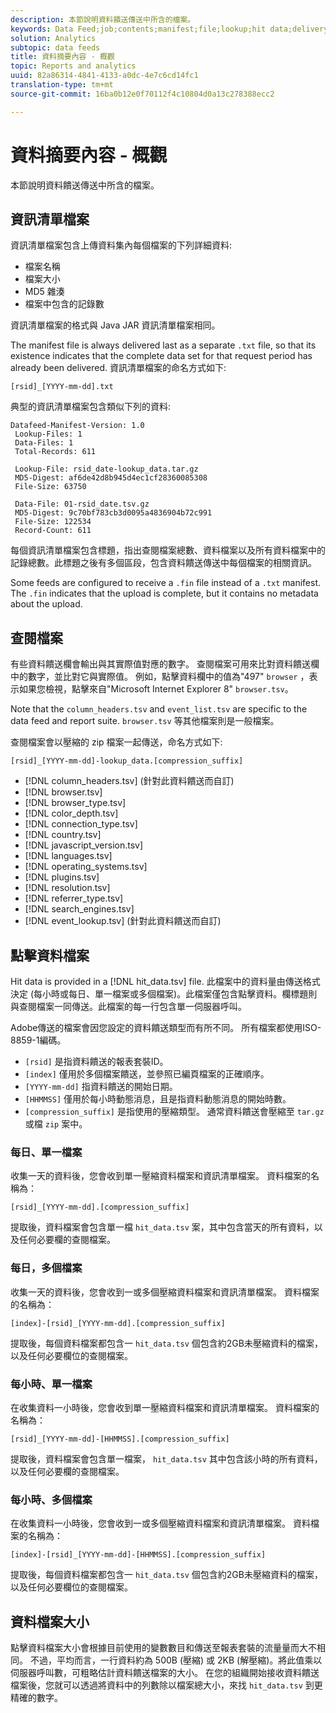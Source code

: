 ```yaml
---
description: 本節說明資料饋送傳送中所含的檔案。
keywords: Data Feed;job;contents;manifest;file;lookup;hit data;delivery contents
solution: Analytics
subtopic: data feeds
title: 資料摘要內容 - 概觀
topic: Reports and analytics
uuid: 82a86314-4841-4133-a0dc-4e7c6cd14fc1
translation-type: tm+mt
source-git-commit: 16ba0b12e0f70112f4c10804d0a13c278388ecc2

---
```



# 資料摘要內容 - 概觀

本節說明資料饋送傳送中所含的檔案。

## 資訊清單檔案

資訊清單檔案包含上傳資料集內每個檔案的下列詳細資料:

* 檔案名稱
* 檔案大小
* MD5 雜湊
* 檔案中包含的記錄數

資訊清單檔案的格式與 Java JAR 資訊清單檔案相同。

The manifest file is always delivered last as a separate `.txt` file, so that its existence indicates that the complete data set for that request period has already been delivered. 資訊清單檔案的命名方式如下:

```text
[rsid]_[YYYY-mm-dd].txt
```

典型的資訊清單檔案包含類似下列的資料:

```text
Datafeed-Manifest-Version: 1.0
 Lookup-Files: 1
 Data-Files: 1
 Total-Records: 611

 Lookup-File: rsid_date-lookup_data.tar.gz
 MD5-Digest: af6de42d8b945d4ec1cf28360085308
 File-Size: 63750

 Data-File: 01-rsid_date.tsv.gz
 MD5-Digest: 9c70bf783cb3d0095a4836904b72c991
 File-Size: 122534
 Record-Count: 611
```

每個資訊清單檔案包含標題，指出查閱檔案總數、資料檔案以及所有資料檔案中的記錄總數。此標題之後有多個區段，包含資料饋送傳送中每個檔案的相關資訊。

Some feeds are configured to receive a `.fin` file instead of a `.txt` manifest. The `.fin` indicates that the upload is complete, but it contains no metadata about the upload.

## 查閱檔案

有些資料饋送欄會輸出與其實際值對應的數字。 查閱檔案可用來比對資料饋送欄中的數字，並比對它與實際值。 例如，點擊資料欄中的值為"497" `browser` ，表示如果您檢視，點擊來自"Microsoft Internet Explorer 8" `browser.tsv`。

Note that the `column_headers.tsv` and `event_list.tsv` are specific to the data feed and report suite. `browser.tsv` 等其他檔案則是一般檔案。

查閱檔案會以壓縮的 zip 檔案一起傳送，命名方式如下:

```text
[rsid]_[YYYY-mm-dd]-lookup_data.[compression_suffix]
```

* [!DNL column_headers.tsv] (針對此資料饋送而自訂)
* [!DNL browser.tsv]
* [!DNL browser_type.tsv]
* [!DNL color_depth.tsv]
* [!DNL connection_type.tsv]
* [!DNL country.tsv]
* [!DNL javascript_version.tsv]
* [!DNL languages.tsv]
* [!DNL operating_systems.tsv]
* [!DNL plugins.tsv]
* [!DNL resolution.tsv]
* [!DNL referrer_type.tsv]
* [!DNL search_engines.tsv]
* [!DNL event_lookup.tsv] (針對此資料饋送而自訂)

## 點擊資料檔案

Hit data is provided in a [!DNL hit_data.tsv] file. 此檔案中的資料量由傳送格式決定 (每小時或每日、單一檔案或多個檔案)。此檔案僅包含點擊資料。欄標題則與查閱檔案一同傳送。此檔案的每一行包含單一伺服器呼叫。

Adobe傳送的檔案會因您設定的資料饋送類型而有所不同。 所有檔案都使用ISO-8859-1編碼。

* `[rsid]` 是指資料饋送的報表套裝ID。
* `[index]` 僅用於多個檔案饋送，並參照已編頁檔案的正確順序。
* `[YYYY-mm-dd]` 指資料饋送的開始日期。
* `[HHMMSS]` 僅用於每小時動態消息，且是指資料動態消息的開始時數。
* `[compression_suffix]` 是指使用的壓縮類型。 通常資料饋送會壓縮至 `tar.gz` 或檔 `zip` 案中。

### 每日、單一檔案

收集一天的資料後，您會收到單一壓縮資料檔案和資訊清單檔案。 資料檔案的名稱為：

`[rsid]_[YYYY-mm-dd].[compression_suffix]`

提取後，資料檔案會包含單一檔 `hit_data.tsv` 案，其中包含當天的所有資料，以及任何必要欄的查閱檔案。

### 每日，多個檔案

收集一天的資料後，您會收到一或多個壓縮資料檔案和資訊清單檔案。 資料檔案的名稱為：

`[index]-[rsid]_[YYYY-mm-dd].[compression_suffix]`

提取後，每個資料檔案都包含一 `hit_data.tsv` 個包含約2GB未壓縮資料的檔案，以及任何必要欄位的查閱檔案。

### 每小時、單一檔案

在收集資料一小時後，您會收到單一壓縮資料檔案和資訊清單檔案。 資料檔案的名稱為：

`[rsid]_[YYYY-mm-dd]-[HHMMSS].[compression_suffix]`

提取後，資料檔案會包含單一檔案， `hit_data.tsv` 其中包含該小時的所有資料，以及任何必要欄的查閱檔案。

### 每小時、多個檔案

在收集資料一小時後，您會收到一或多個壓縮資料檔案和資訊清單檔案。 資料檔案的名稱為：

`[index]-[rsid]_[YYYY-mm-dd]-[HHMMSS].[compression_suffix]`

提取後，每個資料檔案都包含一 `hit_data.tsv` 個包含約2GB未壓縮資料的檔案，以及任何必要欄位的查閱檔案。

## 資料檔案大小

點擊資料檔案大小會根據目前使用的變數數目和傳送至報表套裝的流量量而大不相同。 不過，平均而言，一行資料約為 500B (壓縮) 或 2KB (解壓縮)。將此值乘以伺服器呼叫數，可粗略估計資料饋送檔案的大小。 在您的組織開始接收資料饋送檔案後，您就可以透過將資料中的列數除以檔案總大小，來找 `hit_data.tsv` 到更精確的數字。
